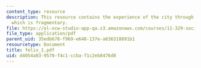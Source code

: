 ```yaml
---
content_type: resource
description: This resource contains the experience of the city through a subway system
  which is fragmentary.
file: https://ol-ocw-studio-app-qa.s3.amazonaws.com/courses/11-329-social-theory-and-the-city-fall-2005/d4054a039570f4c1ccbaf1c2eb8476d8_felix_1.pdf
file_type: application/pdf
parent_uid: 35edb678-f969-e648-137e-a636318891b1
resourcetype: Document
title: felix_1.pdf
uid: d4054a03-9570-f4c1-ccba-f1c2eb8476d8
---
```

